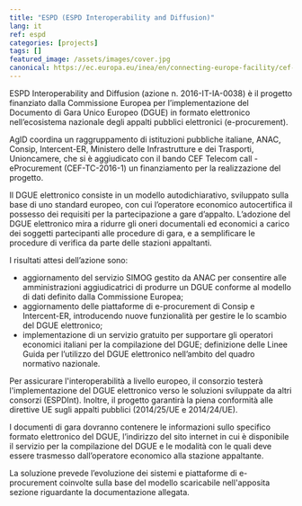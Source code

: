 ```yaml
---
title: "ESPD (ESPD Interoperability and Diffusion)"
lang: it
ref: espd
categories: [projects]
tags: []
featured_image: /assets/images/cover.jpg
canonical: https://ec.europa.eu/inea/en/connecting-europe-facility/cef-telecom/2016-it-ia-0038
---
```


ESPD Interoperability and Diffusion (azione n. 2016-IT-IA-0038) è il progetto finanziato dalla Commissione Europea per l’implementazione del Documento di Gara Unico Europeo (DGUE) in formato elettronico nell’ecosistema nazionale degli appalti pubblici elettronici (e-procurement).

AgID coordina un raggruppamento di istituzioni pubbliche italiane, ANAC, Consip, Intercent-ER,   Ministero delle Infrastrutture e dei Trasporti, Unioncamere, che si è aggiudicato con il bando  CEF Telecom call - eProcurement (CEF-TC-2016-1) un finanziamento per la realizzazione del progetto.

Il DGUE elettronico consiste in un modello autodichiarativo, sviluppato sulla base di uno standard europeo, con cui l’operatore economico autocertifica il possesso dei requisiti per la partecipazione a gare d’appalto.  L’adozione del DGUE elettronico mira a ridurre gli oneri documentali ed economici a carico dei soggetti partecipanti alle procedure di gara, e a semplificare le procedure di verifica da parte delle stazioni appaltanti.

I risultati attesi dell’azione sono:

* aggiornamento del servizio SIMOG gestito da ANAC per consentire alle amministrazioni aggiudicatrici di produrre un DGUE conforme al modello di dati definito dalla Commissione Europea;
* aggiornamento delle piattaforme di e-procurement di Consip e Intercent-ER, introducendo nuove funzionalità per gestire le lo scambio del DGUE elettronico;
* implementazione di un servizio gratuito per supportare gli operatori economici italiani per la compilazione del DGUE;
definizione delle Linee Guida per l’utilizzo del DGUE elettronico nell’ambito del quadro normativo nazionale.

Per assicurare l'interoperabilità a livello europeo, il consorzio testerà l'implementazione del DGUE elettronico verso le soluzioni sviluppate da altri consorzi (ESPDInt).  Inoltre, il progetto garantirà la piena conformità alle direttive UE sugli appalti pubblici (2014/25/UE e 2014/24/UE).

I documenti di gara dovranno contenere le informazioni sullo specifico formato elettronico del DGUE, l’indirizzo del sito internet in cui è disponibile il servizio per la compilazione del DGUE e le modalità con le quali deve essere trasmesso dall’operatore economico alla stazione appaltante.

La soluzione prevede l’evoluzione dei sistemi e piattaforme di e-procurement coinvolte sulla base del modello scaricabile nell'apposita sezione riguardante la documentazione allegata.
